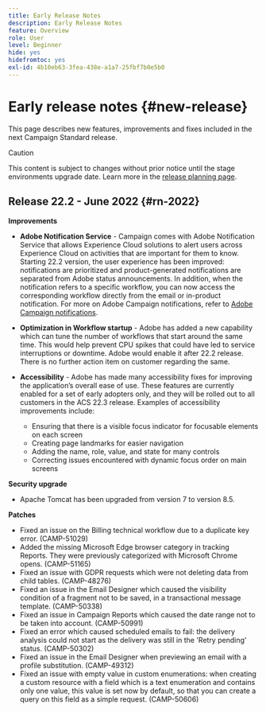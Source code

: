 ```yaml
---
title: Early Release Notes
description: Early Release Notes
feature: Overview
role: User
level: Beginner
hide: yes
hidefromtoc: yes
exl-id: 4b10eb63-3fea-438e-a1a7-25fbf7b0e5b0
---
```

# Early release notes {#new-release}

This page describes new features, improvements and fixes included in the next Campaign Standard release.

>[!CAUTION]
>
> This content is subject to changes without prior notice until the stage environments upgrade date. Learn more in the [release planning page](../../rn/using/release-planning.md).
>

## Release 22.2 - June 2022 {#rn-2022}

**Improvements**

* **Adobe Notification Service** - Campaign comes with Adobe Notification Service that allows Experience Cloud solutions to alert users across Experience Cloud on activities that are important for them to know. Starting 22.2 version, the user experience has been improved: notifications are prioritized and product-generated notifications are separated from Adobe status announcements. In addition, when the notification refers to a specific workflow, you can now access the corresponding workflow directly from the email or in-product notification.  For more on Adobe Campaign notifications, refer to [Adobe Campaign notifications](../../administration/using/sending-internal-notifications.md).

* **Optimization in Workflow startup** - Adobe has added a new capability which can tune the number of workflows that start around the same time. This would help prevent CPU spikes that could have led to service interruptions or downtime. Adobe would enable it after 22.2 release. There is no further action item on customer regarding the same.

* **Accessibility** - Adobe has made many accessibility fixes for improving the application’s overall ease of use. These features are currently enabled for a set of early adopters only, and they will be rolled out to all customers in the ACS 22.3 release. Examples of accessibility improvements include:

    * Ensuring that there is a visible focus indicator for focusable elements on each screen
    * Creating page landmarks for easier navigation
    * Adding the name, role, value, and state for many controls
    * Correcting issues encountered with dynamic focus order on main screens

**Security upgrade**

* Apache Tomcat has been upgraded from version 7 to version 8.5.

**Patches**

* Fixed an issue on the Billing technical workflow due to a duplicate key error. (CAMP-51029)
* Added the missing Microsoft Edge browser category in tracking Reports. They were previously categorized with Microsoft Chrome opens. (CAMP-51165)
* Fixed an issue with GDPR requests which were not deleting data from child tables. (CAMP-48276)
* Fixed an issue in the Email Designer which caused the visibility condition of a fragment not to be saved, in a transactional message template. (CAMP-50338)
* Fixed an issue in Campaign Reports which caused the date range not to be taken into account. (CAMP-50991)
* Fixed an error which caused scheduled emails to fail: the delivery analysis could not start as the delivery was still in the 'Retry pending' status. (CAMP-50302)
* Fixed an issue in the Email Designer when previewing an email with a profile substitution. (CAMP-49312)
* Fixed an issue with empty value in custom enumerations: when creating a custom resource with a field which is a text enumeration and contains only one value, this value is set now by default, so that you can create a query on this field as a simple request. (CAMP-50606)
